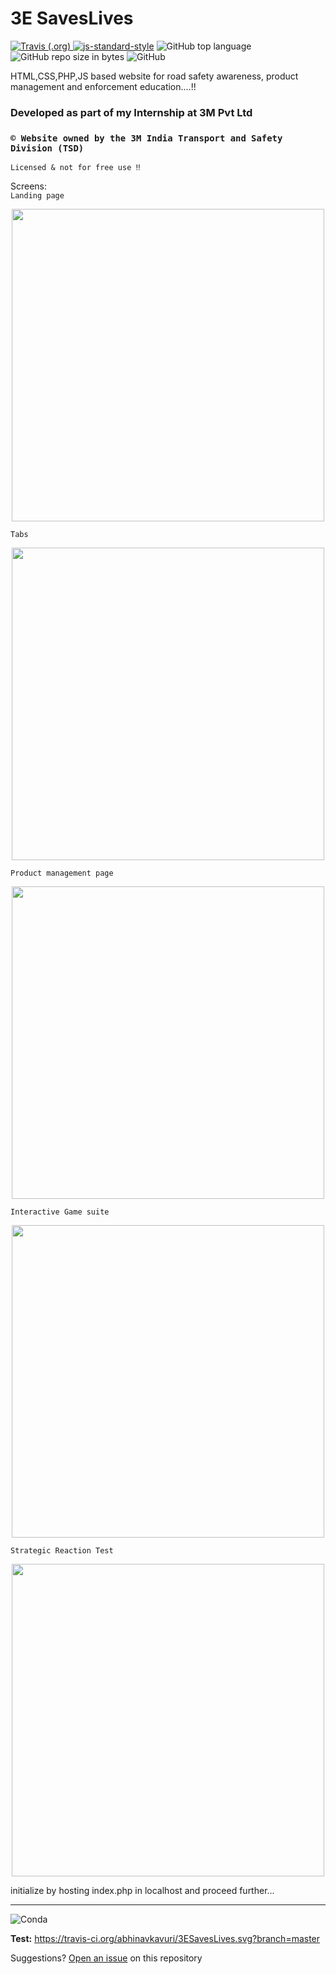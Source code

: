 # 3E SavesLives
<a href="https://travis-ci.org/abhinavkavuri/3ESavesLives"><img alt="Travis (.org)" src="https://img.shields.io/travis/abhinavkavuri/3ESavesLives.svg?color=blue&logo=github&logoColor=yellow"> </a> [![js-standard-style](https://img.shields.io/badge/code%20style-standard-brightgreen.svg)](https://#) <img alt="GitHub top language" src="https://img.shields.io/github/languages/top/abhinavkavuri/3ESavesLives.svg"> <img alt="GitHub repo size in bytes" src="https://img.shields.io/github/repo-size/abhinavkavuri/3ESavesLives.svg?color=red&style=flat-square"> <img alt="GitHub" src="https://img.shields.io/github/license/abhinavkavuri/3ESavesLives.svg?color=magenta&logo=mozilla&style=flat-square">

HTML,CSS,PHP,JS based website for road safety awareness, product management and enforcement education....!!

### Developed as part of my Internship at 3M Pvt Ltd

### `©️ Website owned by the 3M India Transport and Safety Division (TSD)`
`Licensed & not for free use ‼`

Screens: <br>
`Landing page`<br>
<div align="center">
    <img src="https://i.postimg.cc/4yTHzptZ/Screenshot-18.png" width="500px"></img> 
</div>

`Tabs`<br>
<div align="center">
    <img src="https://i.postimg.cc/KztRv4WW/Screenshot-19.png" width="500px"></img> 
</div>

`Product management page`<br>
<div align="center">
    <img src="https://i.postimg.cc/vmLJYszz/Screenshot-20.png" width="500px"></img> 
</div>

`Interactive Game suite`<br>
<div align="center">
    <img src="https://i.postimg.cc/B6bMr9wt/Screenshot-21.png" width="500px"></img> 
</div>

`Strategic Reaction Test`<br>
<div align="center">
    <img src="https://i.postimg.cc/xT3pNRHf/Screenshot-22.png" width="500px"></img> 
</div>

initialize by hosting index.php in localhost and proceed further...

---
<img alt="Conda" src="https://img.shields.io/conda/pn/conda-forge/python.svg?color=black&logo=python&logoColor=yellow">

**Test:**  https://travis-ci.org/abhinavkavuri/3ESavesLives.svg?branch=master

Suggestions? [Open an issue](http://github.com/abhinavkavuri/3ESavesLives/issues/new) on this repository
